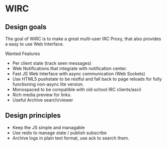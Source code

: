 # WIRC

## Design goals

The goal of WiRC is to make a great multi-user IRC Proxy, that also provides a easy to use Web Interface.

Wanted Features

* Per client state (track seen messages)
* Web Notifications that integrate with notification center.
* Fast JS Web Interface with async communication (Web Sockets)
* Use HTML5 pushstate to be restful and fall back to page reloads for fully functioning non-async lite version.
* Monospaced to be compatible with old school IRC clients/ascii 
* Rich media preview for links.
* Useful Archive search/viewer
## Design principles 
* Keep the JS simple and managable
* Use redis to manage state / publish subscribe
* Archive logs in plain text format, use ack to search them.